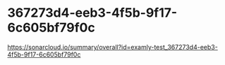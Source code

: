 # 367273d4-eeb3-4f5b-9f17-6c605bf79f0c
https://sonarcloud.io/summary/overall?id=examly-test_367273d4-eeb3-4f5b-9f17-6c605bf79f0c
